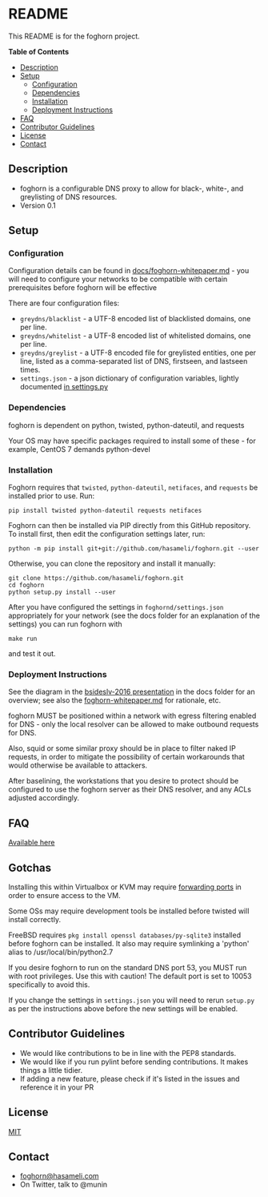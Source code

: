 # README

This README is for the foghorn project.

**Table of Contents**

- [Description](#description)
- [Setup](#setup)
  - [Configuration](#configuration)
  - [Dependencies](#dependencies)
  - [Installation](#installation)
  - [Deployment Instructions](#deployment-instructions)
- [FAQ](#faq)
- [Contributor Guidelines](#contributor-guidelines)
- [License](#license)
- [Contact](#contact)

## Description

* foghorn is a configurable DNS proxy to allow for black-, white-, and greylisting of DNS resources.
* Version 0.1

## Setup

### Configuration
Configuration details can be found in [docs/foghorn-whitepaper.md](https://github.com/hasameli/foghorn/blob/master/docs/foghorn-whitepaper.md) -
you will need to configure your networks to be compatible with certain
prerequisites before foghorn will be effective

There are four configuration files:
  * `greydns/blacklist` - a UTF-8 encoded list of blacklisted domains, one per line.
  * `greydns/whitelist` - a UTF-8 encoded list of whitelisted domains, one per line.
  * `greydns/greylist` - a UTF-8 encoded file for greylisted entities, one per line,
listed as a comma-separated list of DNS, firstseen, and lastseen times.
  * `settings.json` - a json dictionary of configuration variables, lightly documented
[in settings.py](https://github.com/hasameli/foghorn/blob/master/foghornd/settings.py)


### Dependencies
foghorn is dependent on python, twisted, python-dateutil, and requests

Your OS may have specific packages required to install some of these - for example, CentOS 7 demands python-devel

### Installation
Foghorn requires that `twisted`, `python-dateutil`, `netifaces`, and `requests` be installed prior to use. Run:

```
pip install twisted python-dateutil requests netifaces
```

Foghorn can then be installed via PIP directly from this GitHub repository. To install first, then edit the configuration settings later, run:

```
python -m pip install git+git://github.com/hasameli/foghorn.git --user
```

Otherwise, you can clone the repository and install it manually:
```
git clone https://github.com/hasameli/foghorn.git
cd foghorn
python setup.py install --user

```
After you have configured the settings in `foghornd/settings.json` appropriately for your network (see the docs folder for an explanation of the settings) you can run foghorn with
```
make run
```
and test it out. 


### Deployment Instructions
See the diagram in the
[bsideslv-2016 presentation](https://github.com/hasameli/foghorn/raw/master/docs/bsides-preso.pdf)
in the docs folder for an overview; see also the
[foghorn-whitepaper.md](https://github.com/hasameli/foghorn/blob/master/docs/foghorn-whitepaper.md)
for rationale, etc.

foghorn MUST be positioned within a network with egress filtering
enabled for DNS - only the local resolver can be allowed to make
outbound requests for DNS.

Also, squid or some similar proxy should be in place to filter naked IP
requests, in order to mitigate the possibility of certain workarounds
that would otherwise be available to attackers.

After baselining, the workstations that you desire to protect should be
configured to use the foghorn server as their DNS resolver, and any ACLs
adjusted accordingly.

## FAQ

[Available here](https://github.com/hasameli/foghorn/blob/master/docs/FAQ.md)

## Gotchas

Installing this within Virtualbox or KVM may require [forwarding ports](http://wiki.libvirt.org/page/Networking#Forwarding_Incoming_Connections) in order to ensure access to the VM.

Some OSs may require development tools be installed before twisted will install correctly.

FreeBSD requires `pkg install openssl databases/py-sqlite3` installed before foghorn can be installed. It also may require symlinking a 'python' alias to /usr/local/bin/python2.7 

If you desire foghorn to run on the standard DNS port 53, you MUST run with root privileges. Use this with caution! The default port is set to 10053 specifically to avoid this.

If you change the settings in `settings.json` you will need to rerun `setup.py` as per the instructions above before the new settings will be enabled.

## Contributor Guidelines

* We would like contributions to be in line with the PEP8 standards.
* We would like if you run pylint before sending contributions. It makes things a little tidier.
* If adding a new feature, please check if it's listed in the issues and reference it in your PR

## License

[MIT](https://github.com/hasameli/foghorn/blob/master/docs/LICENSING)

## Contact

* foghorn@hasameli.com
* On Twitter, talk to @munin
